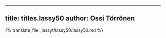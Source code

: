
---
title: titles.lassy50
author: Ossi Törrönen
---
{% translate_file _lassyt/lassy50/lassy50.md %}
